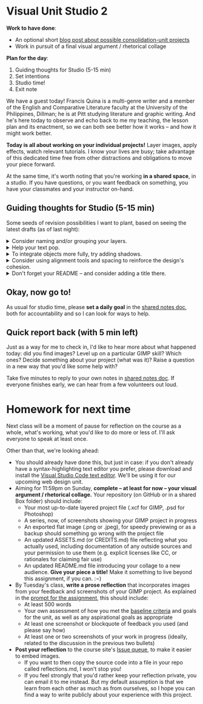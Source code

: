 # Visual Unit Studio 2

**Work to have done**:

* An optional short [blog post about possible consolidation-unit projects]({{site.github.issues_url}}/9)
* Work in pursuit of a final visual argument / rhetorical collage

**Plan for the day**:
1. Guiding thoughts for Studio (5-15 min)
2. Set intentions
3. Studio time!
4. Exit note


We have a guest today! Francis Quina is a multi-genre writer and a member of the English and Comparative Literature faculty at the University of the Philippines, Dillman; he is at Pitt studying literature and graphic writing. And he's here today to observe and echo back to me my teaching, the lesson plan and its enactment, so we can both see better how it works – and how it might work better.



<div class="alert alert-success">
<strong>Today is all about working on your individual projects!</strong> Layer images, apply effects, watch relevant tutorials. I know your lives are busy; take advantage of this dedicated time free from other distractions and obligations to move your piece forward.
</div>

At the same time, it's worth noting that you're working **in a shared space**, in a studio. If you have questions, or you want feedback on something, you have your classmates and your instructor on-hand.



## Guiding thoughts for Studio (5-15 min)
Some seeds of revision possibilities I want to plant, based on seeing the latest drafts (as of last night):


<details><summary>Consider naming and/or grouping your layers.</summary>

  GIMP doesn't let you select multiple layers at a time, but there is a workaround: as in PowerPoint, you can group objects (layers) together, and then move (or modify) the group as a unit. See <a href="https://docs.gimp.org/en/gimp-layer-groups.html">docs.gimp.org/en/gimp-layer-groups.html</a>.

  (Photoshop does let you select multiple layers, but it also lets you group them – and it's not a bad idea, both as a shortcut to selection and as a clear visual indication of which layers ought to be affected together.)

  Note the opportunity to then further organize your workspace with good naming practices!
</details>

<details><summary>Help your text pop.</summary>

  <p>If you have text on your image, it can be tricky to get it to stand out against the background. Luckily, in a digital medium, we can collaborate with the machine to get some automated help. Play around with drop-shadow, or even the <strong>Xach effect</strong> – a quick-hit combination of highlight and drop-shadow – as explained in <a href="https://www.youtube.com/watch?v=oJiesAV32-8">this tutorial</a>. NB: this works by adding two new layers (a shadow, and a highlight), one of which is masked; you can change the order of layers to affect only the ones you want.</p>

  <p>There are lots of websites with more advice on drop-shadowing, so I recommend searching around for examples. Some key points:
    <ul>
      <li>The goal is contrast, so pick a color that's not too close to your text color – you especially want to change the <em>luminance</em> of the shadow relative to the text. Try giving the brighter color a luminance at least 4.5 times that of the darker color.</li>
      <li>A little blur works better on image backgrounds than on solid backgrounds where it's more noticeable.</li>
      <li>Drop-shadow works best on headlines, and less well on body text. If you need it everywhere, try going minimalist.</li>
    </ul>
  </p>

  <p>Or just reconsider whether that text needs that background. <a href="http://overthinkingdesign.com/2015/01/when-to-use-drop-shadows/" title="including Jason Horst of Piksl Design, whose blog this link points to">Some have argued</a> that drop shadow is a "bandage" for bad design: that the real solution is to rearrange the layout so there's more contrast to begin with. Not always doable, but still: food for thought!</p>

</details>

<details><summary>To integrate objects more fully, try adding shadows.</summary>

  <p>Without shadows, objects and images brought in as layers can sometimes feel two-dimensional, floating over the scene (or stuck onto it) rather than inside of it. Sometimes that's exactly what you want! But if you're going for the illusion that people or objects are in the same space, slanting shadows that react as if to a shared light source can add a great deal of polish and realism.)</p>

  <p>Both GIMP and Photoshop come with automated drop-shadow effects, but depending on what you're trying to add, you'll get the best customization if you create a copy of your object to manipulate: painting it black, free-transforming it to the desired angle, and adding both blur and a gradient fade. I've found some good video tutorials for <a href="https://daviesmediadesign.com/project/create-a-realistic-shadow-for-objects-in-gimp/">creating realistic shadows in GIMP</a> and <a href="https://www.youtube.com/watch?v=5TuhBcN9k8w">creating realistic shadows in Photoshop</a>.</p>

  <p>And if you're trying to add text to a curved surface, you might be interested in related tutorials <a href="https://www.youtube.com/watch?v=Eg10xTOcrCM" title="Adding a label to a cylinder or can from Eli Afram's GIMP channel">in GIMP</a> and in <a href="https://www.youtube.com/watch?v=B0oqxV_lvf4" title="How to wrap text around a cylinder from 2 Minute Photoshop channel">Photoshop</a>.</p>
</details>


<details><summary>Consider using alignment tools and spacing to reinforce the design's cohesion.</summary>

  <p>As you remember from the reading on <a href="https://www.smashingmagazine.com/2014/03/design-principles-visual-perception-and-the-principles-of-gestalt/">gestalt psychology of perception</a>, when objects' edges align, most viewers will treat them as related; if they're close-but-not-quite aligned, that feeling of not-quite-rightness may seep into viewers' first impressions of the design. (Note that this applies to symmetry, too: you can center or distribute things along a horizontal or vertical axis, and not just relative to the overall canvas.</p>

  <p>Both GIMP and Photoshop offer tools for aligning or distributing objects – which, in this context, usually means aligning <em>layers</em>. Here's the official <a href="https://docs.gimp.org/en/gimp-tool-align.html">GIMP documentation</a> and an <a title="which may share your frustrations" href="https://thegimptutorials.com/how-to-align-layers">outside tutorial</a>, plus the corresponding <a href="https://helpx.adobe.com/photoshop/using/aligning-layers.html">Photoshop documentation</a> and an <a href="https://jkost.com/blog/2021/10/align-and-distribute-layers-in-photoshop.html">outside tutorial there</a>, too, for good measure.</p>
</details>

<!-- <details><summary>Have a lot of content? Not sure where text could fit? Consider panels or frames.</summary>

  <p>This is related to the Gestalt <a href="https://www.smashingmagazine.com/2014/03/design-principles-visual-perception-and-the-principles-of-gestalt/#common-regions:~:text=%E2%80%9CElements%20are%20perceived%20as%20part%20of%20a%20group%20if%20they%20are%20located%20within%20the%20same%20closed%20region.%E2%80%9D">principle of common regions</a>. Much as a comic strip uses boxes to indicate a sequence of connected moments in time, you can divide your canvas into distinct areas, which can provide breath and space while preserving movement. There are several ways to define your areas: with distinct blocks of background image, color, or pattern; with a semi-opaque layer of white or black, acting like frosted glass over the layer below; or with positive-space images that cut between one chunk of the image and another.</p>

  <p>The same approach can also give you the effect of a museum poster, where the main image is framed as a single panel, with an off-image description delineated by a full-width rectangle (or full height, for a sidebar) of contrasting background. (Solid white or solid black often work well to signal "I'm not the image.") This technique can be useful for adding a clarifying slogan or title to an image, without messing up your existing design hierarchy.</p>

  <figure><img src="https://ctl.s6img.com/society6/img/UBgJ7V-HVB_yaJ_z3jEuYwf2Hlo/w_700/posters/top/~artwork,fw_2718,fh_3618,fy_-3,iw_2718,ih_3623/s6-original-art-uploads/society6/uploads/misc/a5494e8a55c24a1090059d40a7ba40c3/~~/vincent-van-gogh-art-exhibition3045631-posters.jpg?wait=0&attempt=0" alt="Van Gogh at Arles, 1984 Met Museum: poster with text outside the image on plain white background"><figcaption>My parents totally had this poster in the 1980s. Apparently they're being <a href="https://society6.com/product/vincent-van-gogh-art-exhibition3045631_poster">reprinted now</a> for some reason?</figcaption></figure>
</details> -->

<!-- <details><summary>Consider pointing viewers toward a follow-up.</summary>

<p>Many of you are trying to get viewers to take an action; if you haven't yet, consider giving them a place to go to get involved, or to get more information. Make this link large enough to be easily readable, even though it probably won't fall at the top level of your visual hierarchy (because it makes more sense as the last thing, rather than the first thing, they see). Some of you are already doing thisr, which is awesome!</p>

<p>Even if you don't have such a call to action in your visual argument, you might want to add an unobtrusive link to your credits file on GitHub – e.g. in a small font-size along the border. This would serve as a compromise between filling a sidebar or footer with all the required attributions for your Creative Commons images (though that may be fine, too) and not actually making those names available – which would be a violation of the CC-BY and related licenses.</p>

<p>NB: A link shortener like <a href="http://bit.ly">bit.ly</a> or <a href="http://ow.ly">ow.ly</a> may help to keep this kind of link subtle enough to not detract from your design. If you create a login, you can even customize the link.</p>
</details> -->

<details><summary>Don't forget your README – and consider adding a title there.</summary>

  <p>A title can provide a context, a clue, a genre, a commentary; it can add an extra layer to viewer expectations. What will you call your collage?</p>

  <p>Not sure where a title would go? Think of placards in museums: alongside the image is pretty common. You can put the title in your README. Sometimes the title is obvious from the image itself; sometimes it's not. Likewise, ad campaigns often have titles, even if they're not referred to in the ads themselves.</p>
</details>


<!-- <details><summary>Articulate permissions.</summary>

If you're using images you didn't make yourself, be sure to include enough information to recover where it came from: a direct link to the image and to the specific license (if there is one) is ideal. Where to do this? Ideally, somewhere small in the image file itself: along a border, say, in a 10-point font. If you have a lot of images, and can't fit the credits on your image even with a small font, you can instead link to a file in your repository. Link shorteners, like ow.ly and bit.ly, will help here.

<em>NB: If an image is under copyright, you can still use it if you can make a good case that it's a Fair Use.</em>  See _Writer/Designer_ page 156 to review the Four Factors you need to consider.
</details>


<details><summary>Remember that scaling down is easier than scaling up</summary>

<p>We talked about this a bit at the start of the unit, but it may bear repeating: both GIMP and Photoshop deal primarily in pixels, not vectors. (For vector graphics, try Inkscape and Adobe Illustrator.) So when you scale down an image or text, the software throws away the pixels it no longer needs; but if you then scale back up, it has to guess about what could fill in the gaps, and usually you'll get a blocky, pixellated appearance. Unless you're going for a Minecrafty look, that's probably not what you wanted.</p>

<p>If pixellation happens to you, take note of the final size you settled on, then re-import the image (or re-place the text) at higher resolution, and scale directly to the size you now know you need.</p>

</details>
-->
<!--
<details><summary>If your effects aren't showing up, try increasing the layer size.</summary>

Sometimes GIMP seems to promise the world, but when you apply the effect, it's like nothing happened. In these cases, it's often possible that you're just reaching past the edge of your workspace. See whether you get better results after Layer > Layer to Image Size (or give yourself more room overall with Image > Canvas Size).
</details> -->

<!--

<details>
<summary>Consider whether you have enough screenshots.</summary>

<p>Think about what moments are worth remembering as you go: where did you level up, or realize something, or get stuck? Take a <a href="https://www.take-a-screenshot.org/">screenshot</a> in the moment, so you can refer back to it in your reflection.</p>

<p>This is particularly important if you're not using GIMP: I'd like to know what about the workflow of the program you're using is especially compelling. Screenshots of work-in-progress (or even short gifs, which you can record using the strangely named <a href="https://www.cockos.com/licecap/">LICEcap</a>) will be really helpful to me in understanding how your project moves through the software at key junctures. It could also help your peers, and possibly your own future-self, too.</p>

</details> -->


## Okay, now go to!


<p>As usual for studio time, please <strong>set a daily goal</strong> in the <a href="http://bit.ly/cdm{{site.course.slugterm}}-notes#heading=h.ema3504c3kf3">shared notes doc</a>, both for accountability and so I can look for ways to help.</p>
<!--
Then **consult the clock and your partners**: leaving 5 minutes to return to the main room at the end of the class, do you want to set a couple 25-minute cycles and one 5-minute check-in? Three 15-minute cycles and two check-ins? One long work session with check-ins only for questions?

Make sure you agree, then start your timers (if you're using them). Each time you pause, ask yourself (or each other):

* What do you feel good about?
* What challenges came up?
* What questions do you have?

**You can find me in the main room, or call me in to your breakout room if you have a question in common**: just use the "Ask for Help" button ![ask for help button, which shows a question mark in a circle](https://assets.zoom.us/images/en-us/desktop/generic/in-meeting/ask-for-help-icon.png) in your meeting menu.
 -->


<div class="alert alert-success">
Don't forget to save periodically as you go:
 <ul>
   <li>as a project file</li>
   <li>as a screenshot, showing your process</li>
   <li>as a git commit, saying what you've just achieved</li>
 </ul>
</div>


### EXT: Feel like your project is finished, and not sure what to do?
1. Make sure everything's pushed properly to GitHub
2. Make some lists: things I have learned about GIMP/Photoshop/fonts; questions I have about GIMP/Photoshop/fonts; things I have learned about gestalt principles of perception; questions I have about gestalt principles of perception.
3. Work with the Internet, or peers, or me to answer the questions from step 2.
4. Write a draft of your reflection; remember that you still have time to revise, though.
5. Have a look at what your classmates have posted to the [issue queue]({{site.github.issues_url}}), looking forward to the integration/consolidation unit. Anything you're excited by? Anything you want to add?


<!--
<div class="alert alert-warning"><p>To get credit for asynchronous participation, <strong>add your working goals to the <a href="http://bit.ly/cdm2022spring-notes">google doc</a> when you start your session</strong>, set your timer, and when the bell rings, <em>add a brief reply</em> to your initial note with a status update. (This can be very brief.) Run through this cycle at least twice.</p>

<p>NB: To make it easier for me to find your additions to the doc, please use either Comments or Suggestion Mode.</p>
</div> -->


## Quick report back (with 5 min left)

Just as a way for me to check in, I'd like to hear more about what happened today: did you find images? Level up on a particular GIMP skill? Which ones? Decide something about your project (what was it)? Raise a question in a new way that you'd like some help with?

Take five minutes to reply to your own notes in <a href="http://bit.ly/cdm{{site.course.slugterm}}-notes#heading=h.ema3504c3kf3">shared notes doc</a>. If everyone finishes early, we can hear from a few volunteers out loud.



# Homework for next time

Next class will be a moment of pause for reflection on the course as a whole, what's working, what you'd like to do more or less of. I'll ask everyone to speak at least once.

Other than that, we're looking ahead:

* You should already have done this, but just in case: if you don't already have a syntax-highlighting text editor you prefer, please download and install the [Visual Studio Code text editor](https://code.visualstudio.com/). We'll be using it for our upcoming web design unit.
* Aiming for 11:59pm on Sunday, **complete – at least for now – your visual argument / rhetorical collage.** Your repository (on GitHub or in a shared Box folder) should include:
   - Your most up-to-date layered project file (.xcf for GIMP, .psd for Photoshop)
   - A series, now, of screenshots showing your GIMP project in progress
   - An exported flat image (.png or .jpeg), for speedy previewing or as a backup should something go wrong with the project file
   - An updated ASSETS.md (or CREDITS.md) file reflecting what you actually used, including documentation of any outside sources and your permission to use them (e.g. explicit licenses like CC, or rationales for claiming fair use)
   - An updated README.md file introducing your collage to a new audience. **Give your piece a title!** Make it something to live beyond this assignment, if you can. :¬)
* By Tuesday's class, **write a prose reflection** that incorporates images from your feedback and screenshots of your GIMP project. As explained in the [prompt for the assignment](https://github.com/benmiller314/visual-argument-{{site.course.slugterm}}#deadlines-and-products), this should include:
   - At least 500 words
   - Your own assessment of how you met the [baseline criteria](http://bit.ly/cdm{{site.course.slugterm}}-notes) and goals for the unit, as well as any aspirational goals as appropriate
   - At least one screenshot or blockquote of feedback you used (and please say how)
   - At least one or two screenshots of your work in progress (ideally, related to the discussion in the previous two bullets)
* **Post your reflection** to the course site's [Issue queue]({{site.github.issues_url}}), to make it easier to embed images.
   - If you want to then copy the source code into a file in your repo called reflections.md, I won't stop you!
   - If you feel strongly that you'd rather keep your reflection private, you can email it to me instead. But my default assumption is that we learn from each other as much as from ourselves, so I hope you can find a way to write publicly about your experience with this project.
